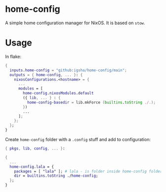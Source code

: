 # home-config

A simple home configuration manager for NixOS.
It is based on `stow`.

# Usage

In flake:
```nix
{
  inputs.home-config = "github:igsha/home-config/main";
  outputs = { home-config, ... }: {
    nixosConfigurations.<hostname> = {
      ...
      modules = [
        home-config.nixosModules.default
        ({ lib, ... } : {
          home-config-basedir = lib.mkForce (builtins.toString ./.);
        })
        ...
      ];
    };
  };
}
```

Create `home-config` folder with a `.config` stuff and add to configuration:
```nix
{ pkgs, lib, config, ... }:

{
  ...
  home-config.lala = {
    packages = [ "lala" ]; # lala - is folder inside home-config folder
    dir = builtins.toString ./home-config;
  };
}
```
